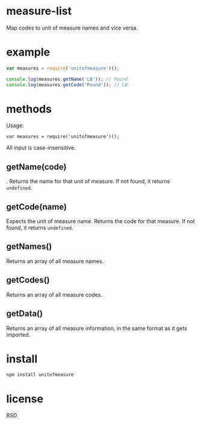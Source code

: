measure-list
============

Map codes to unit of measure names and vice versa.

# example 

``` js
var measures = require('unitofmeasure')();

console.log(measures.getName('LB')); // Pound
console.log(measures.getCode('Pound')); // LB
```

# methods

Usage:

```
var measures = require('unitofmeasure')();
```
All input is case-insensitive.

## getName(code)
.
Returns the name for that unit of measure.
If not found, it returns `undefined`.

## getCode(name)

Expects the unit of measure name.
Returns the code for that measure.
If not found, it returns `undefined`.

## getNames()

Returns an array of all measure names.

## getCodes()

Returns an array of all measure codes.

## getData()

Returns an array of all measure information, in the same format as it gets imported.

# install

``` cli
npm install unitofmeasure
```

# license

BSD
